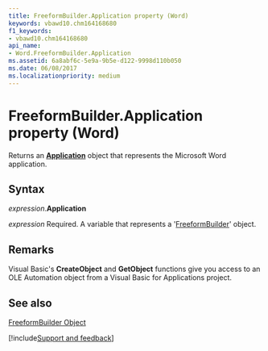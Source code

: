 ```yaml
---
title: FreeformBuilder.Application property (Word)
keywords: vbawd10.chm164168680
f1_keywords:
- vbawd10.chm164168680
api_name:
- Word.FreeformBuilder.Application
ms.assetid: 6a8abf6c-5e9a-9b5e-d122-9998d110b050
ms.date: 06/08/2017
ms.localizationpriority: medium
---
```



# FreeformBuilder.Application property (Word)

Returns an **[Application](Word.Application.md)** object that represents the Microsoft Word application.


## Syntax

_expression_.**Application**

_expression_ Required. A variable that represents a '[FreeformBuilder](Word.FreeformBuilder.md)' object.


## Remarks

Visual Basic's **CreateObject** and **GetObject** functions give you access to an OLE Automation object from a Visual Basic for Applications project.


## See also


[FreeformBuilder Object](Word.FreeformBuilder.md)

[!include[Support and feedback](~/includes/feedback-boilerplate.md)]